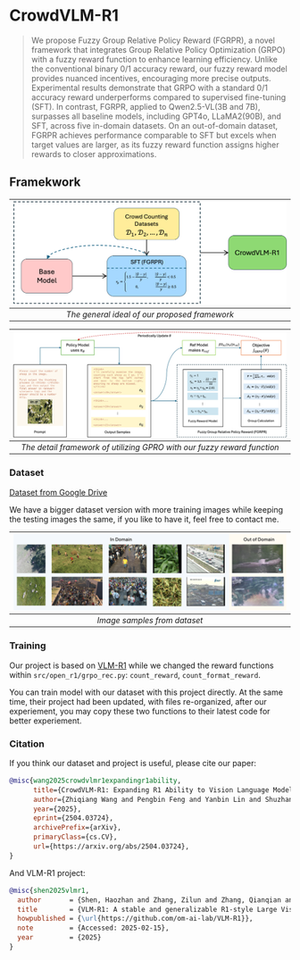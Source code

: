 # CrowdVLM-R1

> We propose Fuzzy Group Relative Policy Reward (FGRPR), a novel framework that integrates Group Relative Policy Optimization (GRPO) with a fuzzy reward function to enhance learning efficiency. Unlike the conventional binary 0/1 accuracy reward, our fuzzy reward model provides nuanced incentives, encouraging more precise outputs. Experimental results demonstrate that GRPO with a standard 0/1 accuracy reward underperforms compared to supervised fine-tuning (SFT). In contrast, FGRPR, applied to Qwen2.5-VL(3B and 7B), surpasses all baseline models, including GPT4o, LLaMA2(90B), and SFT, across five in-domain datasets. On an out-of-domain dataset, FGRPR achieves performance comparable to SFT but excels when target values are larger, as its fuzzy reward function assigns higher rewards to closer approximations. 

## Framekwork

|![](./images/general_flow.png)|
|:-:|
|*The general ideal of our proposed framework*|

|![](./images/sft_grpo.png)|
|:-:|
|*The detail framework of utilizing GPRO with our fuzzy reward function*|

### Dataset

[Dataset from Google Drive](https://drive.google.com/file/d/1vPNnTv_PFLeDXyFJzWhqtlHfxKW3juIO/view?usp=sharing)

We have a bigger dataset version with more training images while keeping the testing images the same, if you like to have it, feel free to contact me.

|![](.//images/image_example.png)|
|:-:|
|*Image samples from dataset*|


### Training

Our project is based on [VLM-R1](https://github.com/om-ai-lab/VLM-R1) while we changed the reward functions within `src/open_r1/grpo_rec.py`: `count_reward`, `count_format_reward`.

You can train model with our dataset with this project directly. At the same time, their project had been updated, with files re-organized, after our experiement, you may copy these two functions to their latest code for better experiement.

### Citation
If you think our dataset and project is useful, please cite our paper:

```bib
@misc{wang2025crowdvlmr1expandingr1ability,
      title={CrowdVLM-R1: Expanding R1 Ability to Vision Language Model for Crowd Counting using Fuzzy Group Relative Policy Reward}, 
      author={Zhiqiang Wang and Pengbin Feng and Yanbin Lin and Shuzhang Cai and Zongao Bian and Jinghua Yan and Xingquan Zhu},
      year={2025},
      eprint={2504.03724},
      archivePrefix={arXiv},
      primaryClass={cs.CV},
      url={https://arxiv.org/abs/2504.03724}, 
}
```


And VLM-R1 project:


```bib
@misc{shen2025vlmr1,
  author       = {Shen, Haozhan and Zhang, Zilun and Zhang, Qianqian and Xu, Ruochen and Zhao, Tiancheng},
  title        = {VLM-R1: A stable and generalizable R1-style Large Vision-Language Model},
  howpublished = {\url{https://github.com/om-ai-lab/VLM-R1}},
  note         = {Accessed: 2025-02-15},
  year         = {2025}
}
```
